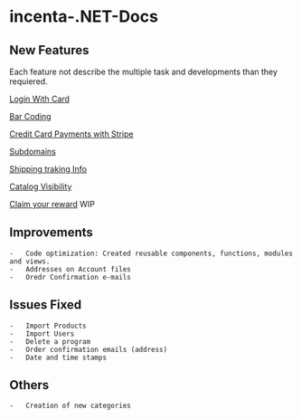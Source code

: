 # incenta-.NET-Docs


## New Features

Each feature not describe the multiple task and developments than they requiered.

[Login With Card](./LoginWithCard/LoginWithCard.md)

[Bar Coding](./BarCoding/BarCoding.md)

[Credit Card Payments with Stripe](./Stripe/Stripe.md)

[Subdomains](./Subdomains/Subdomains.md)

[Shipping traking Info](./Shipping/Shipping.md)

[Catalog Visibility](./CatalogVisibility/CatalogVisibility.md)

[Claim your reward](./ClaimYourReward/ClaimYourReward.md) WIP

## Improvements
    -   Code optimization: Created reusable components, functions, modules and views.
    -   Addresses on Account files
    -   Oredr Confirmation e-mails

## Issues Fixed
    -   Import Products
    -   Import Users
    -   Delete a program
    -   Order confirmation emails (address)
    -   Date and time stamps

## Others
    -   Creation of new categories
